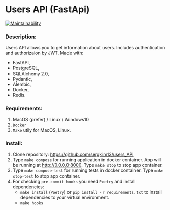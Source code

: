 # Users API (FastApi)

[![Maintainability](https://api.codeclimate.com/v1/badges/d995c9ecea3af7f1c33f/maintainability)](https://codeclimate.com/github/sergkim13/users_API/maintainability)

### Description:
Users API allows you to get information about users. Includes authentication and authorizaion by JWT.
Made with:
- FastAPI,
- PostgreSQL,
- SQLAlchemy 2.0,
- Pydantic,
- Alembic,
- Docker,
- Redis.

### Requirements:
1. MacOS (prefer) / Linux / Windows10
2. `Docker`
3. `Make` utily for MacOS, Linux.

### Install:
1. Clone repository: https://github.com/sergkim13/users_API
2. Type `make compose` for running application in docker container. App will be running at http://0.0.0.0:8000. Type `make stop` to stop app container.
3. Type `make compose-test` for running tests in docker container. Type `make stop-test` to stop app container.
4. For checking `pre-commit hooks` you need `Poetry` and install dependencies:
    - `make install` (`Poetry`) or `pip install -r requirements.txt`  to install dependencies to your virtual environment.
    - `make hooks`
